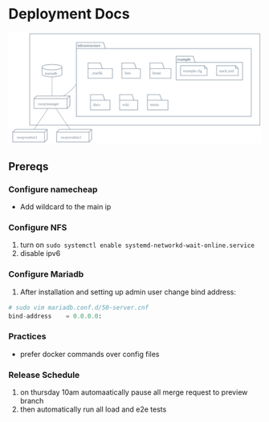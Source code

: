 # Deployment Docs

![](deployment.svg)

## Prereqs

### Configure namecheap
- Add wildcard to the main ip

### Configure NFS

1. turn on `sudo systemctl enable systemd-networkd-wait-online.service`
2. disable ipv6

### Configure Mariadb
1. After installation and setting up admin user change bind address:

```python
# sudo vim mariadb.conf.d/50-server.cnf
bind-address	= 0.0.0.0:
```


### Practices
- prefer docker commands over config files

### Release Schedule

1.  on thursday 10am automaatically pause all merge request to preview branch
1.  then automatically run all load and e2e tests